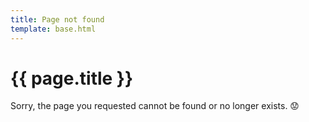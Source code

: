 ```yaml
---
title: Page not found
template: base.html
---
```


<div class="text-center">

# {{ page.title }}

<p class="lead">
Sorry, the page you requested cannot be found or no longer exists. 😟
</p>

</div>
